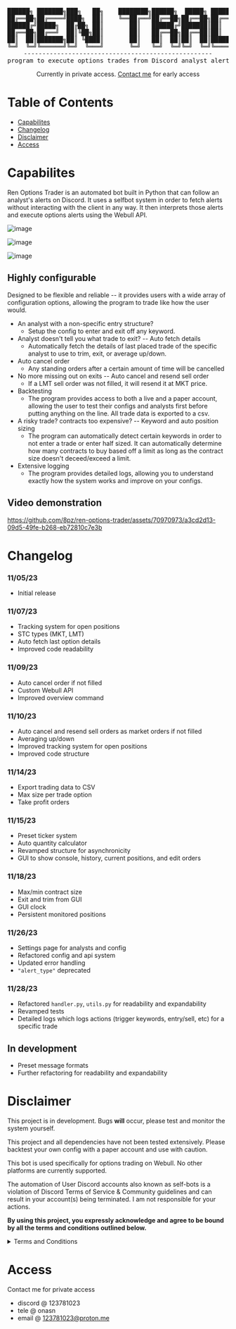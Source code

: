 <div align="center">
<pre>
██████╗ ███████╗███╗   ██╗    ████████╗██████╗  █████╗ ██████╗ ███████╗██████╗ 
██╔══██╗██╔════╝████╗  ██║    ╚══██╔══╝██╔══██╗██╔══██╗██╔══██╗██╔════╝██╔══██╗
██████╔╝█████╗  ██╔██╗ ██║       ██║   ██████╔╝███████║██║  ██║█████╗  ██████╔╝
██╔══██╗██╔══╝  ██║╚██╗██║       ██║   ██╔══██╗██╔══██║██║  ██║██╔══╝  ██╔══██╗
██║  ██║███████╗██║ ╚████║       ██║   ██║  ██║██║  ██║██████╔╝███████╗██║  ██║
╚═╝  ╚═╝╚══════╝╚═╝  ╚═══╝       ╚═╝   ╚═╝  ╚═╝╚═╝  ╚═╝╚═════╝ ╚══════╝╚═╝  ╚═╝
---------------------------------------------------
program to execute options trades from Discord analyst alerts
</pre>

Currently in private access. [Contact me](https://github.com/8pz/ren-options-trader#access) for early access

</div>

# Table of Contents

- [Capabilites](https://github.com/8pz/ren-options-trader#capabilites)
- [Changelog](https://github.com/8pz/ren-options-trader#changelog)
- [Disclaimer](https://github.com/8pz/ren-options-trader#disclaimer)
- [Access](https://github.com/8pz/ren-options-trader#access)

# Capabilites

Ren Options Trader is an automated bot built in Python that can follow an analyst's alerts on Discord. It uses a selfbot system in order to fetch alerts without interacting with the client in any way. It then interprets those alerts and execute options alerts using the Webull API.

![image](https://github.com/8pz/ren-options-trader/assets/70970973/fc33d2f9-f9d1-4f3a-a9fd-1d4451f9a152)

![image](https://github.com/8pz/ren-options-trader/assets/70970973/799c3e59-2c04-4179-a45e-696f19255051)

![image](https://github.com/8pz/ren-options-trader/assets/70970973/99305cca-00dd-46ac-a0ba-4c48f1715c0a)


## Highly configurable

Designed to be flexible and reliable -- it provides users with a wide array of configuration options, allowing the program to trade like how the user would. 

- An analyst with a non-specific entry structure?
   - Setup the config to enter and exit off any keyword.
- Analyst doesn't tell you what trade to exit? -- Auto fetch details 
   - Automatically fetch the details of last placed trade of the specific analyst to use to trim, exit, or average up/down.
- Auto cancel order
   - Any standing orders after a certain amount of time will be cancelled
- No more missing out on exits -- Auto cancel and resend sell order
   - If a LMT sell order was not filled, it will resend it at MKT price.
- Backtesting
   - The program provides access to both a live and a paper account, allowing the user to test their configs and analysts first before putting anything on the line. All trade data is exported to a csv.
- A risky trade? contracts too expensive? -- Keyword and auto position sizing
   - The program can automatically detect certain keywords in order to not enter a trade or enter half sized. It can automatically determine how many contracts to buy based off a limit as long as the contract size doesn't deceed/exceed a limit.
- Extensive logging
   - The program provides detailed logs, allowing you to understand exactly how the system works and improve on your configs.

## Video demonstration

https://github.com/8pz/ren-options-trader/assets/70970973/a3cd2d13-09d5-49fe-b268-eb72810c7e3b

# Changelog

### 11/05/23

- Initial release

### 11/07/23

- Tracking system for open positions
- STC types (MKT, LMT)
- Auto fetch last option details
- Improved code readability

### 11/09/23

- Auto cancel order if not filled
- Custom Webull API
- Improved overview command

### 11/10/23

- Auto cancel and resend sell orders as market orders if not filled
- Averaging up/down
- Improved tracking system for open positions
- Improved code structure

### 11/14/23

- Export trading data to CSV
- Max size per trade option
- Take profit orders

### 11/15/23

- Preset ticker system
- Auto quantity calculator
- Revamped structure for asynchronicity
- GUI to show console, history, current positions, and edit orders

### 11/18/23

- Max/min contract size
- Exit and trim from GUI
- GUI clock
- Persistent monitored positions

### 11/26/23

- Settings page for analysts and config
- Refactored config and api system
- Updated error handling
- ```"alert_type"``` deprecated

### 11/28/23

- Refactored `handler.py`, `utils.py` for readability and expandability
- Revamped tests
- Detailed logs which logs actions (trigger keywords, entry/sell, etc) for a specific trade

## In development

- Preset message formats
- Further refactoring for readability and expandability

# Disclaimer

This project is in development. Bugs **will** occur, please test and monitor the system yourself.

This project and all dependencies have not been tested extensively. Please backtest your own config with a paper account and use with caution.

This bot is used specifically for options trading on Webull. No other platforms are currently supported.

The automation of User Discord accounts also known as self-bots is a violation of Discord Terms of Service & Community guidelines and can result in your account(s) being terminated. I am not responsible for your actions.

**By using this project, you expressly acknowledge and agree to be bound by all the terms and conditions outlined below.**

<details>
<summary>Terms and Conditions</summary>

<br>

1. Not Investment Advice:
   This project and the alerts it tracks do not provide financial or investment advice. Users are solely responsible for their trading decisions, and should not rely on this program for investment guidance.

2. No Guarantees:
   Trading involves risks, and there are no guarantees of success. Past performance is not indicative of future results. Users should be aware of the inherent risks associated with trading.

3. Not Responsible for Losses:
   The creators and contributors of this project are not liable for any financial losses incurred by users due to their trading activities. Users use the program at their own risk.

4. Use at Your Own Risk:
   Users are encouraged to use this project at their own risk and with caution. It is recommended to seek professional financial advice before making any investment decisions.

5. No Endorsement of Alerts:
   This project does not endorse or validate the alerts it tracks. It is a tool for tracking and automation purposes only.

6. Disclaimer of Accuracy:
   The information provided by this project may not always be accurate or up-to-date. Users should verify and cross-check the information independently.

7. No Legal or Regulatory Compliance:
   This project does not offer legal or regulatory compliance services. Users are responsible for complying with all applicable laws and regulations.

</details>

# Access

Contact me for private access

- discord @ 123781023
- tele @ onasn
- email @ 123781023@proton.me
